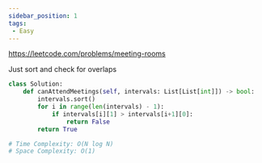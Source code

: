 ```yaml
---
sidebar_position: 1
tags:
 - Easy
---
```


https://leetcode.com/problems/meeting-rooms

Just sort and check for overlaps

```python
class Solution:
    def canAttendMeetings(self, intervals: List[List[int]]) -> bool:
        intervals.sort()
        for i in range(len(intervals) - 1):
            if intervals[i][1] > intervals[i+1][0]:
                return False
        return True

# Time Complexity: O(N log N)
# Space Complexity: O(1)
```